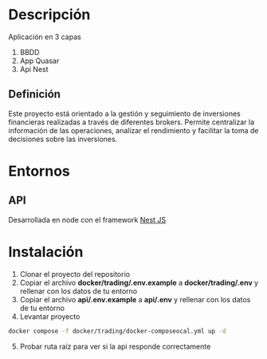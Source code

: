 # Descripción

Aplicación en 3 capas

1. BBDD
2. App Quasar
3. Api Nest

## Definición

Este proyecto está orientado a la gestión y seguimiento de inversiones financieras realizadas a través de diferentes brokers. Permite centralizar la información de las operaciones, analizar el rendimiento y facilitar la toma de decisiones sobre las inversiones.

# Entornos

## API

Desarrollada en node con el framework [Nest JS](https://docs.nestjs.com/)

# Instalación

1. Clonar el proyecto del repositorio
2. Copiar el archivo **docker/trading/.env.example** a **docker/trading/.env** y rellenar con los datos de tu entorno
3. Copiar el archivo **api/.env.example** a **api/.env** y rellenar con los datos de tu entorno
4. Levantar proyecto

```bash
docker compose -f docker/trading/docker-composeocal.yml up -d
```

5. Probar ruta raíz para ver si la api responde correctamente
